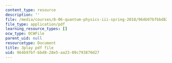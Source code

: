 ```yaml
---
content_type: resource
description: ''
file: /media/courses/8-06-quantum-physics-iii-spring-2018/964b97bfbbd828e5aa2309c793870d27_N9f0MIzNcmI.pdf
file_type: application/pdf
learning_resource_types: []
ocw_type: OCWFile
parent_uid: null
resourcetype: Document
title: 3play pdf file
uid: 964b97bf-bbd8-28e5-aa23-09c793870d27
---
```

